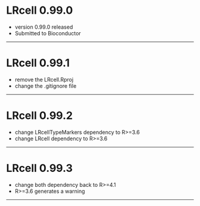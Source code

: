 # LRcell 0.99.0
- version 0.99.0 released
- Submitted to Bioconductor
---

# LRcell 0.99.1
- remove the LRcell.Rproj
- change the .gitignore file
---

# LRcell 0.99.2
- change LRcellTypeMarkers dependency to R>=3.6
- change LRcell dependency to R>=3.6
---

# LRcell 0.99.3
- change both dependency back to R>=4.1
- R>=3.6 generates a warning
---
